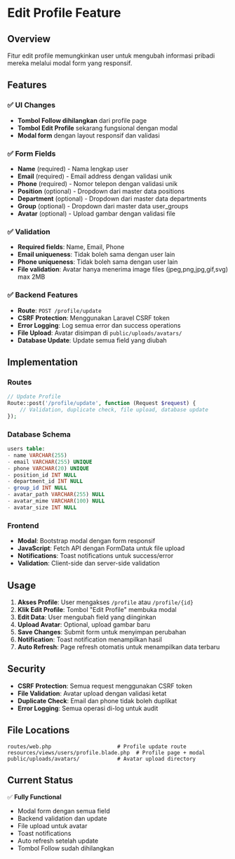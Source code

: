 # Edit Profile Feature

## Overview
Fitur edit profile memungkinkan user untuk mengubah informasi pribadi mereka melalui modal form yang responsif.

## Features

### ✅ UI Changes
- **Tombol Follow dihilangkan** dari profile page
- **Tombol Edit Profile** sekarang fungsional dengan modal
- **Modal form** dengan layout responsif dan validasi

### ✅ Form Fields
- **Name** (required) - Nama lengkap user
- **Email** (required) - Email address dengan validasi unik
- **Phone** (required) - Nomor telepon dengan validasi unik
- **Position** (optional) - Dropdown dari master data positions
- **Department** (optional) - Dropdown dari master data departments  
- **Group** (optional) - Dropdown dari master data user_groups
- **Avatar** (optional) - Upload gambar dengan validasi file

### ✅ Validation
- **Required fields**: Name, Email, Phone
- **Email uniqueness**: Tidak boleh sama dengan user lain
- **Phone uniqueness**: Tidak boleh sama dengan user lain
- **File validation**: Avatar hanya menerima image files (jpeg,png,jpg,gif,svg) max 2MB

### ✅ Backend Features
- **Route**: `POST /profile/update`
- **CSRF Protection**: Menggunakan Laravel CSRF token
- **Error Logging**: Log semua error dan success operations
- **File Upload**: Avatar disimpan di `public/uploads/avatars/`
- **Database Update**: Update semua field yang diubah

## Implementation

### Routes
```php
// Update Profile
Route::post('/profile/update', function (Request $request) {
    // Validation, duplicate check, file upload, database update
});
```

### Database Schema
```sql
users table:
- name VARCHAR(255)
- email VARCHAR(255) UNIQUE
- phone VARCHAR(20) UNIQUE  
- position_id INT NULL
- department_id INT NULL
- group_id INT NULL
- avatar_path VARCHAR(255) NULL
- avatar_mime VARCHAR(100) NULL
- avatar_size INT NULL
```

### Frontend
- **Modal**: Bootstrap modal dengan form responsif
- **JavaScript**: Fetch API dengan FormData untuk file upload
- **Notifications**: Toast notifications untuk success/error
- **Validation**: Client-side dan server-side validation

## Usage

1. **Akses Profile**: User mengakses `/profile` atau `/profile/{id}`
2. **Klik Edit Profile**: Tombol "Edit Profile" membuka modal
3. **Edit Data**: User mengubah field yang diinginkan
4. **Upload Avatar**: Optional, upload gambar baru
5. **Save Changes**: Submit form untuk menyimpan perubahan
6. **Notification**: Toast notification menampilkan hasil
7. **Auto Refresh**: Page refresh otomatis untuk menampilkan data terbaru

## Security

- **CSRF Protection**: Semua request menggunakan CSRF token
- **File Validation**: Avatar upload dengan validasi ketat
- **Duplicate Check**: Email dan phone tidak boleh duplikat
- **Error Logging**: Semua operasi di-log untuk audit

## File Locations

```
routes/web.php                     # Profile update route
resources/views/users/profile.blade.php  # Profile page + modal
public/uploads/avatars/            # Avatar upload directory
```

## Current Status

✅ **Fully Functional**
- Modal form dengan semua field
- Backend validation dan update
- File upload untuk avatar
- Toast notifications
- Auto refresh setelah update
- Tombol Follow sudah dihilangkan
